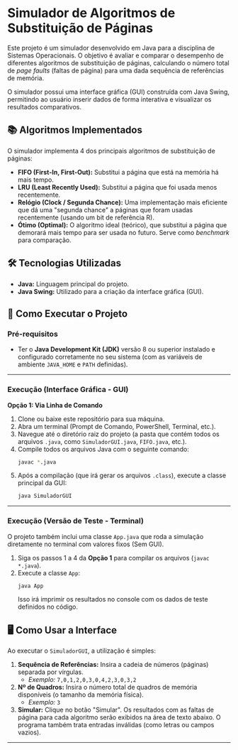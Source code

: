 # Simulador de Algoritmos de Substituição de Páginas

Este projeto é um simulador desenvolvido em Java para a disciplina de Sistemas Operacionais. O objetivo é avaliar e comparar o desempenho de diferentes algoritmos de substituição de páginas, calculando o número total de *page faults* (faltas de página) para uma dada sequência de referências de memória.

O simulador possui uma interface gráfica (GUI) construída com Java Swing, permitindo ao usuário inserir dados de forma interativa e visualizar os resultados comparativos.

## 📚 Algoritmos Implementados

O simulador implementa 4 dos principais algoritmos de substituição de páginas:

  * **FIFO (First-In, First-Out):** Substitui a página que está na memória há mais tempo.
  * **LRU (Least Recently Used):** Substitui a página que foi usada menos recentemente.
  * **Relógio (Clock / Segunda Chance):** Uma implementação mais eficiente que dá uma "segunda chance" a páginas que foram usadas recentemente (usando um bit de referência R).
  * **Ótimo (Optimal):** O algoritmo ideal (teórico), que substitui a página que demorará mais tempo para ser usada no futuro. Serve como *benchmark* para comparação.

## 🛠️ Tecnologias Utilizadas

  * **Java:** Linguagem principal do projeto.
  * **Java Swing:** Utilizado para a criação da interface gráfica (GUI).

## 🚀 Como Executar o Projeto

### Pré-requisitos

  * Ter o **Java Development Kit (JDK)** versão 8 ou superior instalado e configurado corretamente no seu sistema (com as variáveis de ambiente `JAVA_HOME` e `PATH` definidas).

-----

### Execução (Interface Gráfica - GUI)

**Opção 1: Via Linha de Comando**

1.  Clone ou baixe este repositório para sua máquina.
2.  Abra um terminal (Prompt de Comando, PowerShell, Terminal, etc.).
3.  Navegue até o diretório raiz do projeto (a pasta que contém todos os arquivos `.java`, como `SimuladorGUI.java`, `FIFO.java`, etc.).
4.  Compile todos os arquivos Java com o seguinte comando:
    ```bash
    javac *.java
    ```
5.  Após a compilação (que irá gerar os arquivos `.class`), execute a classe principal da GUI:
    ```bash
    java SimuladorGUI
    ```

-----

### Execução (Versão de Teste - Terminal)

O projeto também inclui uma classe `App.java` que roda a simulação diretamente no terminal com valores fixos (Sem GUI).

1.  Siga os passos 1 a 4 da **Opção 1** para compilar os arquivos (`javac *.java`).
2.  Execute a classe `App`:
    ```bash
    java App
    ```
    Isso irá imprimir os resultados no console com os dados de teste definidos no código.

## 🖥️ Como Usar a Interface

Ao executar o `SimuladorGUI`, a utilização é simples:

1.  **Sequência de Referências:** Insira a cadeia de números (páginas) separada por vírgulas.
      * *Exemplo:* `7,0,1,2,0,3,0,4,2,3,0,3,2`
2.  **Nº de Quadros:** Insira o número total de quadros de memória disponíveis (o tamanho da memória física).
      * *Exemplo:* `3`
3.  **Simular:** Clique no botão "Simular". Os resultados com as faltas de página para cada algoritmo serão exibidos na área de texto abaixo. O programa também trata entradas inválidas (como letras ou campos vazios).

-----


